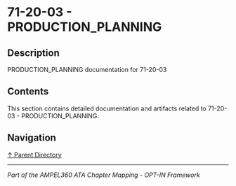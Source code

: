 # 71-20-03 - PRODUCTION_PLANNING

## Description

PRODUCTION_PLANNING documentation for 71-20-03

## Contents

This section contains detailed documentation and artifacts related to 71-20-03 - PRODUCTION_PLANNING.

## Navigation

[↑ Parent Directory](../README.md)

---

*Part of the AMPEL360 ATA Chapter Mapping - OPT-IN Framework*
